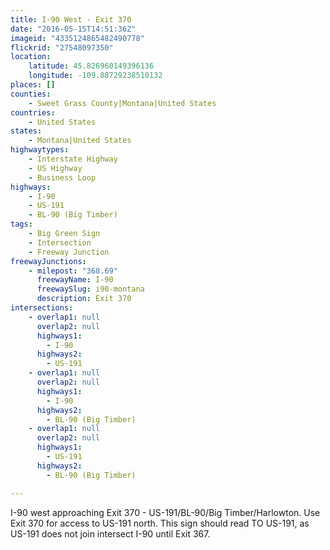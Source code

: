 ```yaml
---
title: I-90 West - Exit 370
date: "2016-05-15T14:51:36Z"
imageid: "4335124865482490778"
flickrid: "27548097350"
location:
    latitude: 45.826960149396136
    longitude: -109.88729238510132
places: []
counties:
    - Sweet Grass County|Montana|United States
countries:
    - United States
states:
    - Montana|United States
highwaytypes:
    - Interstate Highway
    - US Highway
    - Business Loop
highways:
    - I-90
    - US-191
    - BL-90 (Big Timber)
tags:
    - Big Green Sign
    - Intersection
    - Freeway Junction
freewayJunctions:
    - milepost: "368.69"
      freewayName: I-90
      freewaySlug: i90-montana
      description: Exit 370
intersections:
    - overlap1: null
      overlap2: null
      highways1:
        - I-90
      highways2:
        - US-191
    - overlap1: null
      overlap2: null
      highways1:
        - I-90
      highways2:
        - BL-90 (Big Timber)
    - overlap1: null
      overlap2: null
      highways1:
        - US-191
      highways2:
        - BL-90 (Big Timber)

---
```

I-90 west approaching Exit 370 - US-191/BL-90/Big Timber/Harlowton.  Use Exit 370 for access to US-191 north.  This sign should read TO US-191, as US-191 does not join intersect I-90 until Exit 367.